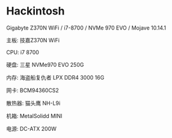 # Hackintosh
Gigabyte Z370N WiFi / i7-8700 / NVMe 970 EVO / Mojave 10.14.1


主板: 技嘉Z370N WiFi

CPU: i7 8700

硬盘: 三星 NVMe970 EVO 250G

内存: 海盗船复仇者 LPX DDR4 3000 16G

网卡: BCM94360CS2

散热器:  猫头鹰 NH-L9i

机箱: MetalSolidd MINI

电源: DC-ATX 200W
